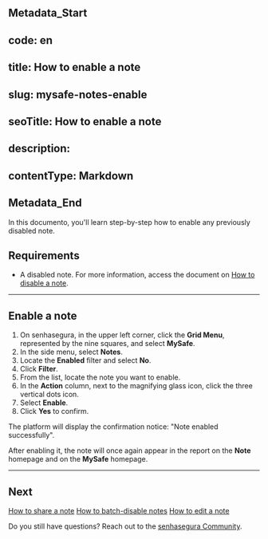 ## Metadata_Start 
## code: en
## title: How to enable a note 
## slug: mysafe-notes-enable 
## seoTitle: How to enable a note 
## description:  
## contentType: Markdown 
## Metadata_End
In this documento, you'll learn step-by-step how to enable any previously disabled note.

## Requirements

* A disabled note. For more information, access the document on [How to disable a note](/v3-32/docs/mysafe-notes-disable).

***

## Enable a note

1. On senhasegura, in the upper left corner, click the **Grid Menu**, represented by the nine squares, and select **MySafe**.
2. In the side menu, select **Notes**.
3. Locate the **Enabled** filter and select **No**.
5. Click **Filter**.
6. From the list, locate the note you want to enable.
7. In the **Action** column, next to the magnifying glass icon, click the three vertical dots icon.
8. Select **Enable**.
9. Click **Yes** to confirm.

The platform will display the confirmation notice: "Note enabled successfully". 

After enabling it, the note will once again appear in the report on the **Note** homepage and on the **MySafe** homepage.

***

## Next
[How to share a note](/v3-32/docs/mysafe-notes-share)
[How to batch-disable notes](/v3-32/docs/mysafe-notes-batch-disable)
[How to edit a note](/v3-32/docs/mysafe-notes-edit)

Do you still have questions? Reach out to the [senhasegura Community](https://community.senhasegura.io/).